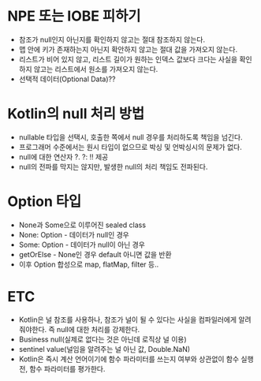 # NPE 또는 IOBE 피하기
- 참조가 null인지 아닌지를 확인하지 않고는 절대 참조하지 않는다.
- 맵 안에 키가 존재하는지 아닌지 확안하지 않고는 절대 값을 가져오지 않는다.
- 리스트가 비어 있지 않고, 리스트 길이가 원하는 인덱스 값보다 크다는 사실을 확인하지 않고는 리스트에서 원소를 가져오지 않는다.
- 선택적 데이터(Optional Data)??

# Kotlin의 null 처리 방법
- nullable 타입을 선택시, 호출한 쪽에서 null 경우를 처리하도록 책임을 넘긴다.
- 프로그래머 수준에서는 원시 타입이 없으므로 박싱 및 언박싱시의 문제가 없다.
- null에 대한 연산자 ?. ?: !! 제공
- null의 전파를 막지는 않지만, 발생한 null의 처리 책임도 전파된다.

# Option 타입
- None과 Some으로 이루어진 sealed class
- None: Option<Nothing> - 데이터가 null인 경우
- Some: Option<T> - 데이터가 null이 아닌 경우
- getOrElse - None인 경우 default 아니면 값을 반환
- 이후 Option 합성으로 map, flatMap, filter 등..

# ETC
- Kotlin은 널 참조를 사용하나, 참조가 널이 될 수 있다는 사실을 컴파일러에게 알려줘야한다.
즉 null에 대한 처리를 강제한다.
- Business null(실제로 없다는 것은 아닌데 로직상 널 이용)
- sentinel value(널임을 알려주는 널 아닌 값, Double.NaN)
- Kotlin은 즉시 계산 언어이기에 함수 파라미터를 쓰는지 여부와 상관없이 함수 실행 전, 함수 파라미터를 평가한다.